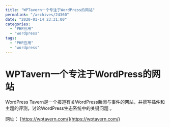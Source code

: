 ```yaml
---
title: "WPTavern一个专注于WordPress的网站"
permalink: "/archives/24360"
date: "2020-01-14 23:31:00"
categories: 
  - "PHP应用"
  - "wordpress"
tags: 
  - "PHP应用"
  - "wordpress"
---
```


# WPTavern一个专注于WordPress的网站

WordPress Tavern是一个报道有关WordPress新闻与事件的网站，并撰写插件和主题的评测，讨论WordPress生态系统中的关键问题 。

网址： [https://wptavern.com/](https://wptavern.com/)
